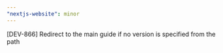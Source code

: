 ```yaml
---
"nextjs-website": minor
---
```


[DEV-866] Redirect to the main guide if no version is specified from the path
